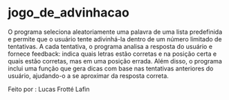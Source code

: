 # jogo_de_advinhacao

O programa seleciona aleatoriamente uma palavra de uma lista predefinida e permite que o usuário tente adivinhá-la dentro de um número limitado de tentativas. A cada tentativa, o programa analisa a resposta do usuário e fornece feedback: indica quais letras estão corretas e na posição certa e quais estão corretas, mas em uma posição errada. Além disso, o programa inclui uma função que gera dicas com base nas tentativas anteriores do usuário, ajudando-o a se aproximar da resposta correta.


Feito por : Lucas Frotté Lafin
